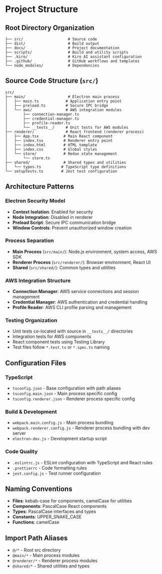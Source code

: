 # Project Structure

## Root Directory Organization
```
├── src/                    # Source code
├── dist/                   # Build output
├── docs/                   # Project documentation
├── scripts/                # Build and utility scripts
├── .kiro/                  # Kiro AI assistant configuration
├── .github/                # GitHub workflows and templates
└── node_modules/           # Dependencies
```

## Source Code Structure (`src/`)
```
src/
├── main/                   # Electron main process
│   ├── main.ts            # Application entry point
│   ├── preload.ts         # Secure IPC bridge
│   └── aws/               # AWS integration modules
│       ├── connection-manager.ts
│       ├── credential-manager.ts
│       ├── profile-reader.ts
│       └── __tests__/     # Unit tests for AWS modules
├── renderer/              # React frontend (renderer process)
│   ├── App.tsx           # Main React component
│   ├── index.tsx         # Renderer entry point
│   ├── index.html        # HTML template
│   ├── index.css         # Global styles
│   └── store/            # Redux state management
│       └── store.ts
├── shared/               # Shared types and utilities
│   └── types.ts         # TypeScript type definitions
└── setupTests.ts        # Jest test configuration
```

## Architecture Patterns

### Electron Security Model
- **Context Isolation**: Enabled for security
- **Node Integration**: Disabled in renderer
- **Preload Script**: Secure IPC communication bridge
- **Window Controls**: Prevent unauthorized window creation

### Process Separation
- **Main Process** (`src/main/`): Node.js environment, system access, AWS SDK
- **Renderer Process** (`src/renderer/`): Browser environment, React UI
- **Shared** (`src/shared/`): Common types and utilities

### AWS Integration Structure
- **Connection Manager**: AWS service connections and session management
- **Credential Manager**: AWS authentication and credential handling
- **Profile Reader**: AWS CLI profile parsing and management

### Testing Organization
- Unit tests co-located with source in `__tests__/` directories
- Integration tests for AWS components
- React component tests using Testing Library
- Test files follow `*.test.ts` or `*.spec.ts` naming

## Configuration Files

### TypeScript
- `tsconfig.json` - Base configuration with path aliases
- `tsconfig.main.json` - Main process specific config
- `tsconfig.renderer.json` - Renderer process specific config

### Build & Development
- `webpack.main.config.js` - Main process bundling
- `webpack.renderer.config.js` - Renderer process bundling with dev server
- `electron-dev.js` - Development startup script

### Code Quality
- `.eslintrc.js` - ESLint configuration with TypeScript and React rules
- `.prettierrc` - Code formatting rules
- `jest.config.js` - Test runner configuration

## Naming Conventions
- **Files**: kebab-case for components, camelCase for utilities
- **Components**: PascalCase React components
- **Types**: PascalCase interfaces and types
- **Constants**: UPPER_SNAKE_CASE
- **Functions**: camelCase

## Import Path Aliases
- `@/*` - Root src directory
- `@main/*` - Main process modules
- `@renderer/*` - Renderer process modules  
- `@shared/*` - Shared utilities and types